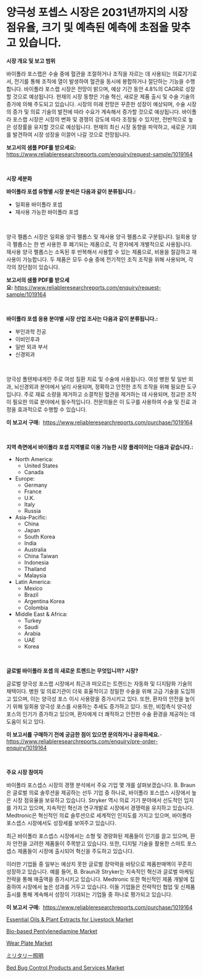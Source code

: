 <p><h1>양극성 포셉스 시장은 2031년까지의 시장 점유율, 크기 및 예측된 예측에 초점을 맞추고 있습니다.</h1></p><p><strong>시장 개요 및 보고 범위</strong></p>
<p><p>바이폴라 포스랩은 수술 중에 혈관을 조절하거나 조직을 자르는 데 사용되는 의료기기로서, 전기를 통해 조직에 열이 발생하여 혈관을 동시에 봉합하거나 절단하는 기능을 수행합니다. 바이폴라 포스랩 시장은 전망이 밝으며, 예상 기간 동안 4.8%의 CAGR로 성장할 것으로 예상됩니다. 현재의 시장 동향은 기술 혁신, 새로운 제품 출시 및 수술 기술의 증가에 의해 주도되고 있습니다. 시장의 미래 전망은 꾸준한 성장이 예상되며, 수술 시장의 증가 및 의료 기술의 발전에 따라 수요가 계속해서 증가할 것으로 예상됩니다. 바이폴라 포스랩 시장은 시장의 변화 및 경쟁의 강도에 따라 조정될 수 있지만, 전반적으로 높은 성장률을 유지할 것으로 예상됩니다. 현재의 최신 시장 동향을 파악하고, 새로운 기회를 발견하여 시장 성장을 이끌어 나갈 것으로 전망됩니다.</p></p>
<p><strong>보고서의 샘플 PDF를 받으세요:</strong> <a href="https://www.reliableresearchreports.com/enquiry/request-sample/1019164">https://www.reliableresearchreports.com/enquiry/request-sample/1019164</a></p>
<p>&nbsp;</p>
<p><strong>시장 세분화</strong></p>
<p><strong>바이폴라 포셉 유형별 시장 분석은 다음과 같이 분류됩니다.:</strong></p>
<p><ul><li>일회용 바이폴라 포셉</li><li>재사용 가능한 바이폴라 포셉</li></ul></p>
<p>&nbsp;</p>
<p><p>양극 펠롭스 시장은 일회용 양극 펠롭스 및 재사용 양극 펠롭스로 구분됩니다. 일회용 양극 펠롭스는 한 번 사용한 후 폐기되는 제품으로, 각 환자에게 개별적으로 사용됩니다. 재사용 양극 펠롭스는 소독된 후 반복해서 사용할 수 있는 제품으로, 비용을 절감하고 재사용이 가능합니다. 두 제품은 모두 수술 중에 전기적인 조직 조작을 위해 사용되며, 각각의 장단점이 있습니다.</p></p>
<p><strong>보고서의 샘플 PDF를 받으세요:</strong>&nbsp;<a href="https://www.reliableresearchreports.com/enquiry/request-sample/1019164">https://www.reliableresearchreports.com/enquiry/request-sample/1019164</a></p>
<p>&nbsp;</p>
<p><strong> 바이폴라 포셉 응용 분야별 시장 산업 조사는 다음과 같이 분류됩니다.:</strong></p>
<p><ul><li>부인과학 전공</li><li>이비인후과</li><li>일반 외과 부서</li><li>신경외과</li></ul></p>
<p>&nbsp;</p>
<p><p>양극성 폴텐체내게란 주로 여성 질환 치료 및 수술에 사용됩니다. 여성 병원 및 일반 외과, 뇌신경외과 분야에서 널리 사용되며, 정확하고 안전한 조직 조작을 위해 필요한 도구입니다. 주로 재료 소량을 제거하고 소결착된 혈관을 제거하는 데 사용되며, 정교한 조작이 필요한 의료 분야에서 필수적입니다. 전문의들은 이 도구를 사용하여 수술 및 진료 과정을 효과적으로 수행할 수 있습니다.</p></p>
<p><strong>이 보고서 구매:</strong>&nbsp; <a href="https://www.reliableresearchreports.com/purchase/1019164">https://www.reliableresearchreports.com/purchase/1019164</a></p>
<p>&nbsp;</p>
<p><strong>지역 측면에서 바이폴라 포셉 지역별로 이용 가능한 시장 플레이어는 다음과 같습니다.:</strong></p>
<p><ul>
    <li>
        North America:
        <ul>
            <li>United States</li>
            <li>Canada</li>
        </ul>
    </li>
    <li>
        Europe:
        <ul>
            <li>Germany</li>
            <li>France</li>
            <li>U.K.</li>
            <li>Italy</li>
            <li>Russia</li>
        </ul>
    </li>
    <li>
        Asia-Pacific:
        <ul>
            <li>China</li>
            <li>Japan</li>
            <li>South Korea</li>
            <li>India</li>
            <li>Australia</li>
            <li>China Taiwan</li>
            <li>Indonesia</li>
            <li>Thailand</li>
            <li>Malaysia</li>
        </ul>
    </li>
    <li>
        Latin America:
        <ul>
            <li>Mexico</li>
            <li>Brazil</li>
            <li>Argentina Korea</li>
            <li>Colombia</li>
        </ul>
    </li>
    <li>
        Middle East & Africa:
        <ul>
            <li>Turkey</li>
            <li>Saudi</li>
            <li>Arabia</li>
            <li>UAE</li>
            <li>Korea</li>
        </ul>
    </li>
    </ul></p>
<p>&nbsp;</p>
<p><strong>글로벌 바이폴라 포셉 의 새로운 트렌드는 무엇입니까? 시장?</strong></p>
<p><p>글로벌 양극성 포스랩 시장에서 최근과 떠오르는 트렌드는 자동화 및 디지턈화 기술의 채택이다. 병원 및 의료기관이 더욱 효율적이고 정밀한 수술을 위해 고급 기술을 도입하고 있으며, 이는 양극성 포스 이시 사용량을 증가시키고 있다. 또한, 환자의 안전을 높이기 위해 일회용 양극성 포스를 사용하는 추세도 증가하고 있다. 또한, 비접촉식 양극성 포스의 인기가 증가하고 있으며, 환자에게 더 쾌적하고 안전한 수술 환경을 제공하는 데 도움이 되고 있다.</p></p>
<p><strong>이 보고서를 구매하기 전에 궁금한 점이 있으면 문의하거나 공유하세요.</strong>- <a href="https://www.reliableresearchreports.com/enquiry/pre-order-enquiry/1019164">https://www.reliableresearchreports.com/enquiry/pre-order-enquiry/1019164</a></p>
<p>&nbsp;</p>
<p><strong>주요 시장 참여자</strong></p>
<p><p>바이폴라 포스셉스 시장의 경쟁 분석에서 주요 기업 몇 개를 살펴보겠습니다. B. Braun은 글로벌 의료 솔루션을 제공하는 선두 기업 중 하나로, 바이폴라 포스셉스 시장에서 높은 시장 점유율을 보유하고 있습니다. Stryker 역시 의료 기기 분야에서 선도적인 입지를 가지고 있으며, 지속적인 혁신과 연구개발로 시장에서 경쟁력을 유지하고 있습니다. Medtronic은 혁신적인 의료 솔루션으로 세계적인 인지도를 가지고 있으며, 바이폴라 포스셉스 시장에서도 성장세를 보여주고 있습니다.</p><p>최근 바이폴라 포스셉스 시장에서는 소형 및 경량화된 제품들이 인기를 끌고 있으며, 환자 안전을 고려한 제품들이 주목받고 있습니다. 또한, 디지털 기술을 활용한 스마트 포스셉스 제품들이 시장에 출시되어 혁신을 주도하고 있습니다.</p><p>이러한 기업들 중 일부는 예상치 못한 글로벌 장악력을 바탕으로 제품판매액이 꾸준히 성장하고 있습니다. 예를 들어, B. Braun과 Stryker는 지속적인 혁신과 글로벌 마케팅 전략을 통해 매출액을 증가시키고 있습니다. Medtronic 또한 혁신적인 제품 개발에 집중하여 시장에서 높은 성과를 거두고 있습니다. 이들 기업들은 전략적인 협업 및 신제품 출시를 통해 계속해서 성장이 기대되는 기업들 중 하나로 평가되고 있습니다.</p></p>
<p><strong>이 보고서 구매:</strong>&nbsp;&nbsp;<a href="https://www.reliableresearchreports.com/purchase/1019164">https://www.reliableresearchreports.com/purchase/1019164</a></p>
<p><p><a href="https://pretty-mail-caf.notion.site/Essential-Oils-Plant-Extracts-for-Livestock-Market-Research-Report-Reveals-The-Latest-Trends-And-O-c0bab8ebd7934d3da20769ec462c4d1d">Essential Oils & Plant Extracts for Livestock Market</a></p><p><a href="https://issuu.com/reportprime-2/docs/bio-based-pentylenediamine-market-size-2030.pptx">Bio-based Pentylenediamine Market</a></p><p><a href="https://github.com/ashepherd82/Market-Research-Report-List-3/blob/main/wear-plate-market.md">Wear Plate Market</a></p><p><a href="https://github.com/ycmtqqhvk3273/Market-Research-Report-List-1/blob/main/9808522189476.md">ミリタリー照明</a></p><p><a href="https://view.publitas.com/reportprime-1/bed-bug-control-products-and-services-market-size-market-trends-and-growth-outlook-forecasted-for-period-from-2023-to-2030/">Bed Bug Control Products and Services Market</a></p></p>
